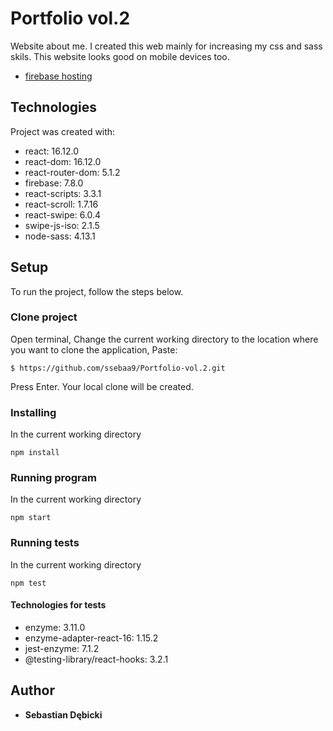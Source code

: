 # Portfolio vol.2

Website about me. I created this web mainly for increasing my css and sass skils. This website looks good on mobile devices too.

* [firebase hosting](https://sebastian-debicki.web.app/ )

## Technologies
Project was created with:
* react: 16.12.0
* react-dom: 16.12.0
* react-router-dom: 5.1.2
* firebase: 7.8.0
* react-scripts: 3.3.1
* react-scroll: 1.7.16
* react-swipe: 6.0.4
* swipe-js-iso: 2.1.5
* node-sass: 4.13.1

## Setup

To run the project, follow the steps below.

### Clone project

Open terminal,
Change the current working directory to the location where you want to clone the application,
Paste:
```
$ https://github.com/ssebaa9/Portfolio-vol.2.git
```
Press Enter. Your local clone will be created.

### Installing

In the current working directory

```
npm install
```

### Running program

In the current working directory

```
npm start
```

### Running tests

In the current working directory

```
npm test
```

#### Technologies for tests
 
* enzyme: 3.11.0
* enzyme-adapter-react-16: 1.15.2
* jest-enzyme: 7.1.2
* @testing-library/react-hooks: 3.2.1


## Author

* **Sebastian Dębicki** 

